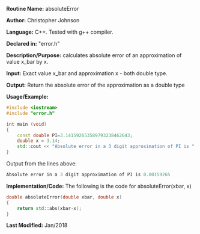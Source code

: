 **Routine Name:** absoluteError

**Author:** Christopher Johnson

**Language:** C++. Tested with g++ compiler.

**Declared in:** "error.h"

**Description/Purpose:** calculates absolute error of an approximation of value x_bar by x.

**Input:**
Exact value x_bar and approximation x - both double type.

**Output:**
Return the absolute error of the approximation as a double type

**Usage/Example:**

```C++
#include <iostream>
#include "error.h"

int main (void)
{
	const double PI=3.141592653589793238462643;
	double x = 3.14; 
	std::cout << "Absolute error in a 3 digit approximation of PI is " << absoluteError(PI,x) << "\n";
}
```
Output from the lines above:
```c++
Absolute error in a 3 digit approximation of PI is 0.00159265
```


**Implementation/Code:** The following is the code for absoluteError(xbar, x)
```c++
double absoluteError(double xbar, double x)
{
	return std::abs(xbar-x);
}
```
**Last Modified:** Jan/2018

